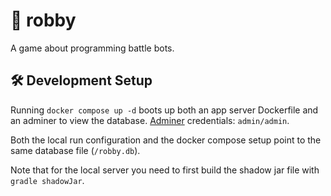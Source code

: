 # 🤖 robby

A game about programming battle bots.

## 🛠 Development Setup

Running `docker compose up -d` boots up both an app server Dockerfile and an adminer to view the database. [Adminer](http://127.0.0.1:8335/?sqlite=&username=admin&db=%2Frobby.db) credentials: `admin/admin`.

Both the local run configuration and the docker compose setup point to the same database file (`/robby.db`).

Note that for the local server you need to first build the shadow jar file with `gradle shadowJar`.
